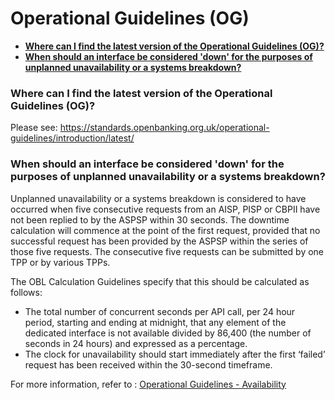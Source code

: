 # Operational Guidelines (OG)<!-- omit in toc -->

- [**Where can I find the latest version of the Operational Guidelines (OG)?**](#where-can-i-find-the-latest-version-of-the-operational-guidelines-og)
- [**When should an interface be considered 'down' for the purposes of unplanned unavailability or a systems breakdown?**](#when-should-an-interface-be-considered-down-for-the-purposes-of-unplanned-unavailability-or-a-systems-breakdown)

### **Where can I find the latest version of the Operational Guidelines (OG)?**

Please see: <a href="https://standards.openbanking.org.uk/operational-guidelines/introduction/latest/" class="external-link" rel="nofollow">https://standards.openbanking.org.uk/operational-guidelines/introduction/latest/</a>

### **When should an interface be considered 'down' for the purposes of unplanned unavailability or a systems breakdown?**

Unplanned unavailability or a systems breakdown is considered to have occurred when five consecutive requests from an AISP, PISP or CBPII have not been replied to by the ASPSP within 30 seconds. The downtime calculation will commence at the point of the first request, provided that no successful request has been provided by the ASPSP within the series of those five requests. The consecutive five requests can be submitted by one TPP or by various TPPs.

The OBL Calculation Guidelines specify that this should be calculated as follows:
* The total number of concurrent seconds per API call, per 24 hour period, starting and ending at midnight, that any element of the dedicated interface is not available divided by 86,400 (the number of seconds in 24 hours) and expressed as a percentage.
* The clock for unavailability should start immediately after the first ‘failed’ request has been received within the 30-second timeframe.

For more information, refer to : <a href="https://standards.openbanking.org.uk/operational-guidelines/availability-and-performance/key-indicators-for-availability-and-performance/availability/latest/" class="external-link" rel="nofollow">Operational Guidelines - Availability </a>